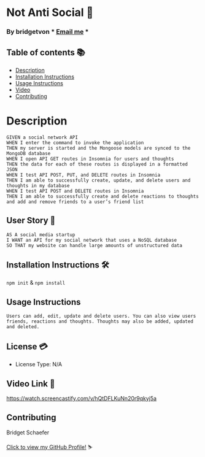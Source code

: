 # Not Anti Social :raising_hand:

  ### By bridgetvon * [Email me](bridget.schaefer31@gmail.com) * 

  ## Table of contents 📚
  * [Description](#Description)
  * [Installation Instructions](#installation-Instructions)
  * [Usage Instructions](#Usage-Instructions)
  * [Video](#Video-Link)
  * [Contributing](#Contributing)
 
  # Description
 ```
 GIVEN a social network API
 WHEN I enter the command to invoke the application
 THEN my server is started and the Mongoose models are synced to the    MongoDB database
 WHEN I open API GET routes in Insomnia for users and thoughts
 THEN the data for each of these routes is displayed in a formatted JSON
 WHEN I test API POST, PUT, and DELETE routes in Insomnia
 THEN I am able to successfully create, update, and delete users and thoughts in my database
 WHEN I test API POST and DELETE routes in Insomnia
 THEN I am able to successfully create and delete reactions to thoughts and add and remove friends to a user’s friend list
 ```

  ## User Story :book:
  ```
  AS A social media startup
  I WANT an API for my social network that uses a NoSQL database
  SO THAT my website can handle large amounts of unstructured data
  ```

  ## Installation Instructions :hammer_and_wrench:
 `npm init`
    &
 `npm install`

  ## Usage Instructions
    Users can add, edit, update and delete users. You can also view users friends, reactions and thoughts. Thoughts may also be added, updated and deleted. 


  ## License :credit_card:
  * License Type: N/A

  ## Video Link :movie_camera:
https://watch.screencastify.com/v/hQtDFLKuNn20r9qkyj5a

 ## Contributing 
 Bridget Schaefer 
    
 [Click to view my GitHub Profile!](https://github.com/bridgetvon) :skier: